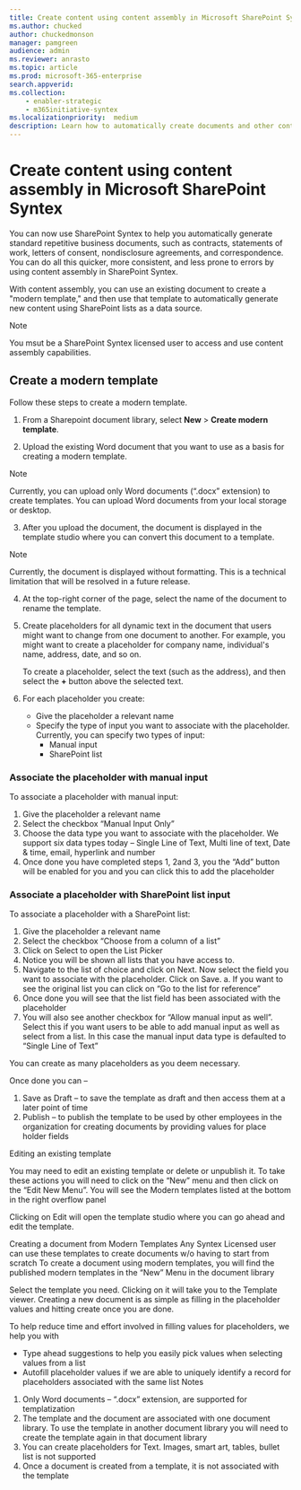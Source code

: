 ```yaml
---
title: Create content using content assembly in Microsoft SharePoint Syntex
ms.author: chucked
author: chuckedmonson
manager: pamgreen
audience: admin
ms.reviewer: anrasto
ms.topic: article
ms.prod: microsoft-365-enterprise
search.appverid: 
ms.collection: 
    - enabler-strategic
    - m365initiative-syntex
ms.localizationpriority:  medium
description: Learn how to automatically create documents and other content using content assembly in Microsoft SharePoint Syntex.
---
```


# Create content using content assembly in Microsoft SharePoint Syntex

You can now use SharePoint Syntex to help you automatically generate standard repetitive business documents, such as contracts, statements of work, letters of consent, nondisclosure agreements, and correspondence. You can do all this quicker, more consistent, and less prone to errors by using content assembly in SharePoint Syntex.

With content assembly, you can use an existing document to create a "modern template," and then use that template to automatically generate new content using SharePoint lists as a data source.

> [!NOTE]
> You msut be a SharePoint Syntex licensed user to access and use content assembly capabilities.

## Create a modern template

Follow these steps to create a modern template.

1. From a Sharepoint document library, select **New** > **Create modern template**. 
 

2. Upload the existing Word document that you want to use as a basis for creating a modern template. 

> [!NOTE]
> Currently, you can upload only Word documents (“.docx” extension) to create templates. You can upload Word documents from your local storage or desktop.
  

3. After you upload the document, the document is displayed in the template studio where you can convert this document to a template.

> [!NOTE]
> Currently, the document is displayed without formatting. This is a technical limitation that will be resolved in a future release.


4. At the top-right corner of the page, select the name of the document to rename the template.

5. Create placeholders for all dynamic text in the document that users might want to change from one document to another. For example, you might want to create a placeholder for company name, individual's name, address, date, and so on.

    To create a placeholder, select the text (such as the address), and then select the **+** button above the selected text.
 

6. For each placeholder you create:
   - Give the placeholder a relevant name
   - Specify the type of input you want to associate with the placeholder. Currently, you can specify two types of input:
        - Manual input
        - SharePoint list

### Associate the placeholder with manual input 

To associate a placeholder with manual input:

1)	Give the placeholder a relevant name
2)	Select the checkbox “Manual Input Only”
3)	Choose the data type you want to associate with the placeholder. We support six data types today – Single Line of Text, Multi line of text, Date & time, email, hyperlink and number
4)	Once done you have completed steps 1, 2and 3, you the “Add” button will be enabled for you and you can click this to add the placeholder

 

### Associate a placeholder with SharePoint list input 

To associate a placeholder with a SharePoint list:

1)	Give the placeholder a relevant name
2)	Select the checkbox “Choose from a column of a list”
3)	Click on Select to open the List Picker
4)	Notice you will be shown all lists that you have access to.
5)	Navigate to the list of choice and click on Next. Now select the field you want to associate with the placeholder. Click on Save. 
a.	If you want to see the original list you can click on “Go to the list for reference”
6)	Once done you will see that the list field has been associated with the placeholder
7)	You will also see another checkbox for “Allow manual input as well”. Select this if you want users to be able to add manual input as well as select from a list. In this case the manual input data type is defaulted to “Single Line of Text”
 
 

 
 
You can create as many placeholders as you deem necessary. 

Once done you can – 
1)	Save as Draft – to save the template as draft and then access them at a later point of time
2)	Publish – to publish the template to be used by other employees in the organization for creating documents by providing values for place holder fields

Editing an existing template

You may need to edit an existing template or delete or unpublish it.
To take these actions you will need to click on the “New” menu and then click on the “Edit New Menu”. You will see the Modern templates listed at the bottom in the right overflow panel
 
 
Clicking on Edit will open the template studio where you can go ahead and edit the template.

Creating a document from Modern Templates
Any Syntex Licensed user can use these templates to create documents w/o having to start from scratch
To create a document using modern templates, you will find the published modern templates in the “New” Menu in the document library
 

Select the template you need. Clicking on it will take you to the Template viewer. Creating a new document is as simple as filling in the placeholder values and hitting create once you are done.
 
To help reduce time and effort involved in filling values for placeholders, we help you with
-	Type ahead suggestions to help you easily pick values when selecting values from a list
-	Autofill placeholder values if we are able to uniquely identify a record for placeholders associated with the same list
Notes
1)	Only Word documents – “.docx” extension, are supported for templatization 
2)	The template and the document are associated with one document library. To use the template in another document library you will need to create the template again in that document library
3)	You can create placeholders for Text. Images, smart art, tables, bullet list is not supported
4)	Once a document is created from a template, it is not associated with the template


 